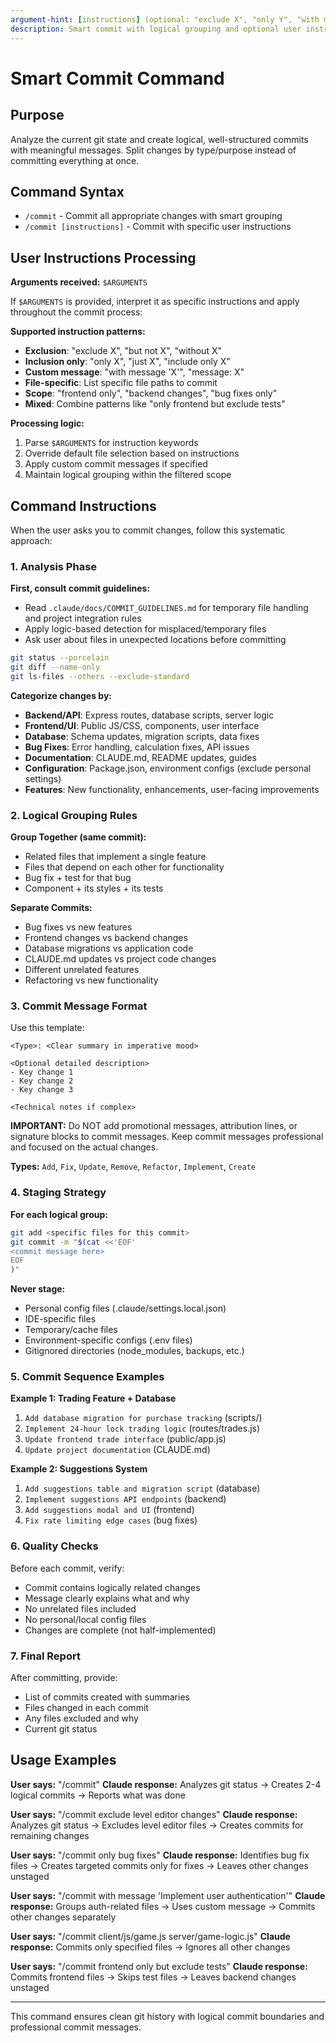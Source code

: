 ```yaml
---
argument-hint: [instructions] (optional: "exclude X", "only Y", "with message 'Z'", specific files)
description: Smart commit with logical grouping and optional user instructions
---
```


# Smart Commit Command

## Purpose
Analyze the current git state and create logical, well-structured commits with meaningful messages. Split changes by type/purpose instead of committing everything at once.

## Command Syntax
- `/commit` - Commit all appropriate changes with smart grouping
- `/commit [instructions]` - Commit with specific user instructions

## User Instructions Processing

**Arguments received:** `$ARGUMENTS`

If `$ARGUMENTS` is provided, interpret it as specific instructions and apply throughout the commit process:

**Supported instruction patterns:**
- **Exclusion**: "exclude X", "but not X", "without X"
- **Inclusion only**: "only X", "just X", "include only X"
- **Custom message**: "with message 'X'", "message: X"
- **File-specific**: List specific file paths to commit
- **Scope**: "frontend only", "backend changes", "bug fixes only"
- **Mixed**: Combine patterns like "only frontend but exclude tests"

**Processing logic:**
1. Parse `$ARGUMENTS` for instruction keywords
2. Override default file selection based on instructions
3. Apply custom commit messages if specified
4. Maintain logical grouping within the filtered scope

## Command Instructions

When the user asks you to commit changes, follow this systematic approach:

### 1. Analysis Phase

**First, consult commit guidelines:**
- Read `.claude/docs/COMMIT_GUIDELINES.md` for temporary file handling and project integration rules
- Apply logic-based detection for misplaced/temporary files
- Ask user about files in unexpected locations before committing

```bash
git status --porcelain
git diff --name-only
git ls-files --others --exclude-standard
```

**Categorize changes by:**
- **Backend/API**: Express routes, database scripts, server logic
- **Frontend/UI**: Public JS/CSS, components, user interface
- **Database**: Schema updates, migration scripts, data fixes
- **Bug Fixes**: Error handling, calculation fixes, API issues
- **Documentation**: CLAUDE.md, README updates, guides
- **Configuration**: Package.json, environment configs (exclude personal settings)
- **Features**: New functionality, enhancements, user-facing improvements

### 2. Logical Grouping Rules

**Group Together (same commit):**
- Related files that implement a single feature
- Files that depend on each other for functionality
- Bug fix + test for that bug
- Component + its styles + its tests

**Separate Commits:**
- Bug fixes vs new features
- Frontend changes vs backend changes
- Database migrations vs application code
- CLAUDE.md updates vs project code changes
- Different unrelated features
- Refactoring vs new functionality

### 3. Commit Message Format

Use this template:
```
<Type>: <Clear summary in imperative mood>

<Optional detailed description>
- Key change 1
- Key change 2
- Key change 3

<Technical notes if complex>
```

**IMPORTANT:** Do NOT add promotional messages, attribution lines, or signature blocks to commit messages. Keep commit messages professional and focused on the actual changes.

**Types:** `Add`, `Fix`, `Update`, `Remove`, `Refactor`, `Implement`, `Create`

### 4. Staging Strategy

**For each logical group:**
```bash
git add <specific files for this commit>
git commit -m "$(cat <<'EOF'
<commit message here>
EOF
)"
```

**Never stage:**
- Personal config files (.claude/settings.local.json)
- IDE-specific files
- Temporary/cache files
- Environment-specific configs (.env files)
- Gitignored directories (node_modules, backups, etc.)

### 5. Commit Sequence Examples

**Example 1: Trading Feature + Database**
1. `Add database migration for purchase tracking` (scripts/)
2. `Implement 24-hour lock trading logic` (routes/trades.js)
3. `Update frontend trade interface` (public/app.js)
4. `Update project documentation` (CLAUDE.md)

**Example 2: Suggestions System**
1. `Add suggestions table and migration script` (database)
2. `Implement suggestions API endpoints` (backend)
3. `Add suggestions modal and UI` (frontend)
4. `Fix rate limiting edge cases` (bug fixes)

### 6. Quality Checks

Before each commit, verify:
- Commit contains logically related changes
- Message clearly explains what and why
- No unrelated files included
- No personal/local config files
- Changes are complete (not half-implemented)

### 7. Final Report

After committing, provide:
- List of commits created with summaries
- Files changed in each commit
- Any files excluded and why
- Current git status

## Usage Examples

**User says:** "/commit"
**Claude response:** Analyzes git status → Creates 2-4 logical commits → Reports what was done

**User says:** "/commit exclude level editor changes"
**Claude response:** Analyzes git status → Excludes level editor files → Creates commits for remaining changes

**User says:** "/commit only bug fixes"
**Claude response:** Identifies bug fix files → Creates targeted commits only for fixes → Leaves other changes unstaged

**User says:** "/commit with message 'Implement user authentication'"
**Claude response:** Groups auth-related files → Uses custom message → Commits other changes separately

**User says:** "/commit client/js/game.js server/game-logic.js"
**Claude response:** Commits only specified files → Ignores all other changes

**User says:** "/commit frontend only but exclude tests"
**Claude response:** Commits frontend files → Skips test files → Leaves backend changes unstaged

---

This command ensures clean git history with logical commit boundaries and professional commit messages.